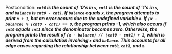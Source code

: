 Postcondition: ***`cnt0` is the count of '0's in `s`, `cnt1` is the count of '1's in `s`, and `balance` is `cnt0 - cnt1`. If `balance` equals `x`, the program attempts to print `n + 1`, but an error occurs due to the undefined variable `n`. If `(x - balance) % (cnt0 - cnt1) == 0`, the program prints -1, which also occurs if `cnt0` equals `cnt1` since the denominator becomes zero. Otherwise, the program prints the result of `(x - balance) // (cnt0 - cnt1) + 1`, which is derived from the calculation involving `x` and `balance`. This accounts for all edge cases regarding the relationship between `cnt0`, `cnt1`, and `x`.***